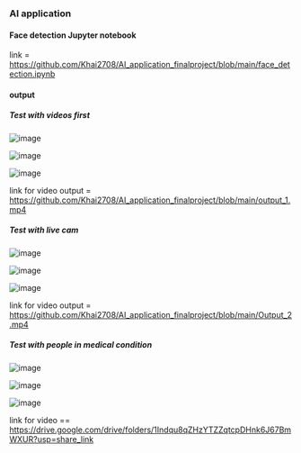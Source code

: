 ### AI application
#### Face detection Jupyter notebook
link = https://github.com/Khai2708/AI_application_finalproject/blob/main/face_detection.ipynb

#### output

##### Test with videos first

![image](https://user-images.githubusercontent.com/90145797/206859306-b28801c2-8f84-40dc-b2f4-720cc55ddcc8.png)

![image](https://user-images.githubusercontent.com/90145797/206859318-d03d8af3-f8e9-45d4-9f56-c79fa1b95550.png)

![image](https://user-images.githubusercontent.com/90145797/206859330-5787c321-74df-4e9d-bd8c-bc0e8f556609.png)

link for video output = https://github.com/Khai2708/AI_application_finalproject/blob/main/output_1.mp4


##### Test with live cam

![image](https://user-images.githubusercontent.com/90145797/206859145-3cb402f8-3f24-4052-b4aa-64b23ddfe6fb.png)

![image](https://user-images.githubusercontent.com/90145797/206859122-15bf2eb1-875f-41a3-90a5-9bb6efc0db32.png)

![image](https://user-images.githubusercontent.com/90145797/206859190-c08eb443-e737-4e28-b740-8eae90d5f65f.png)

link for video output = https://github.com/Khai2708/AI_application_finalproject/blob/main/Output_2.mp4


##### Test with people in medical condition


![image](https://user-images.githubusercontent.com/90145797/206859400-4e1995c6-1bd4-4df7-b49c-04df42e1da87.png)

![image](https://user-images.githubusercontent.com/90145797/206859425-4884ec32-457b-46c4-9111-5ea39ce93637.png)

![image](https://user-images.githubusercontent.com/90145797/206859446-76b5cbae-e754-4aa4-bb9b-4e16a507bec0.png)

link for video == https://drive.google.com/drive/folders/1Indqu8qZHzYTZZqtcpDHnk6J67BmWXUR?usp=share_link



